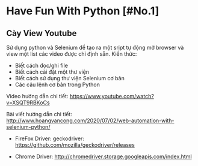 ﻿# Have Fun With Python [#No.1]
## Cày View Youtube

Sử dụng python và Selenium để tạo ra một sript tự động mở browser và view một list các video được chỉ định sẵn.
Kiến thức:
- Biết cách đọc/ghi file
- Biết cách cài đặt một thư viện
- Biết cách sử dụng thư viện Selenium cơ bản
- Các câu lệnh cơ bản trong Python

Video hướng dẫn chi tiết: https://www.youtube.com/watch?v=XSQT9RBKoCs

Bài viết hướng dẫn chi tiết: http://www.hoangvancong.com/2020/07/02/web-automation-with-selenium-python/

* FireFox Driver:
geckodriver: https://github.com/mozilla/geckodriver/releases

* Chrome Driver:
http://chromedriver.storage.googleapis.com/index.html
